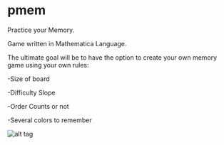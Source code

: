 pmem
====

Practice your Memory.

Game written in Mathematica Language.

The ultimate goal will be to have the option to create your own memory game using your own rules:

  -Size of board
  
  -Difficulty Slope
  
  -Order Counts or not
  
  -Several colors to remember

![alt tag](https://github.com/tchronis/pmem/edit/master/screenshot.png)

